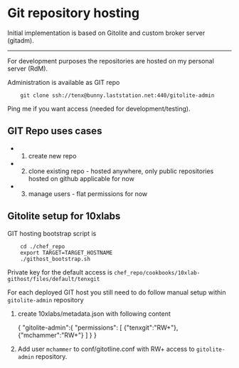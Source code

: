 # Git repository hosting

Initial implementation is based on Gitolite and custom broker server (gitadm). 



---



For development purposes the repositories are hosted on my personal server (RdM).

Administration is available as GIT repo

		git clone ssh://tenx@bunny.laststation.net:440/gitolite-admin

Ping me if you want access (needed for development/testing).

## GIT Repo uses cases

* 1. create new repo 
* 2. clone existing repo - hosted anywhere, only public repositories hosted on github applicable for now
* 3. manage users - flat permissions for now

## Gitolite setup for 10xlabs

GIT hosting bootstrap script is

		cd ./chef_repo
		export TARGET=TARGET_HOSTNAME
		./githost_bootstrap.sh

Private key for the default access is `chef_repo/cookbooks/10xlab-githost/files/default/tenxgit`

For each deployed GIT host you still need to do follow manual setup within `gitolite-admin` repository

1. create 10xlabs/metadata.json with following content

	{
	    "gitolite-admin":{
	        "permissions": [
	            {"tenxgit":"RW+"},
	            {"mchammer":"RW+"}
	        ]
	    }
	}

2. Add user `mchammer` to conf/gitotline.conf with RW+ access to `gitolite-admin` repository.